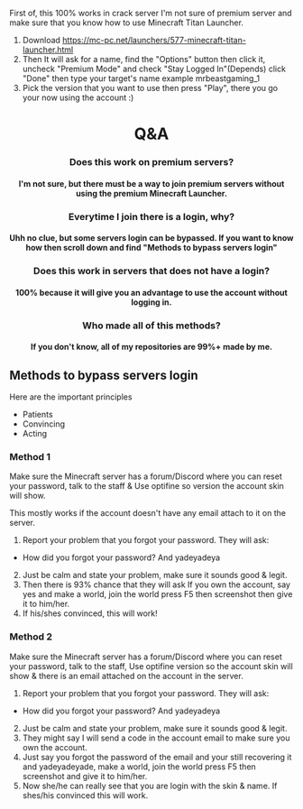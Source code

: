 First of, this 100% works in crack server I'm not sure of premium server and make sure that you know how to use Minecraft Titan Launcher.


1. Download https://mc-pc.net/launchers/577-minecraft-titan-launcher.html
2. Then It will ask for a name, find the "Options" button then click it, uncheck "Premium Mode" and check "Stay Logged In"(Depends) click "Done" then type your target's name example mrbeastgaming_1
3. Pick the version that you want to use then press "Play", there you go your now using the account :)

<h1 align="center">Q&A</h1>

<h3 align="center">Does this work on premium servers?</h3>
<h4 align="center">I'm not sure, but there must be a way to join premium servers without using the premium Minecraft Launcher.</h4>

<h3 align="center">Everytime I join there is a login, why?</h3>
<h4 align="center">Uhh no clue, but some servers login can be bypassed. If you want to know how then scroll down and find "Methods to bypass servers login"</h4>

<h3 align="center">Does this work in servers that does not have a login?</h3>
<h4 align="center">100% because it will give you an advantage to use the account without logging in.</h4>

<h3 align="center">Who made all of this methods?</h3>
<h4 align="center">If you don't know, all of my repositories are 99%+ made by me.</h4>

## Methods to bypass servers login
Here are the important principles
+ Patients
+ Convincing
+ Acting

### Method 1
Make sure the Minecraft server has a forum/Discord where you can reset your password, talk to the staff & Use optifine so version the account skin will show.

This mostly works if the account doesn't have any email attach to it on the server.

1. Report your problem that you forgot your password. They will ask:
+ How did you forgot your password? And yadeyadeya

2. Just be calm and state your problem, make sure it sounds good & legit.
3. Then there is 93% chance that they will ask If you own the account, say yes and make a world, join the world press F5 then screenshot then give it to him/her.
4. If his/shes convinced, this will work!

### Method 2
Make sure the Minecraft server has a forum/Discord where you can reset your password, talk to the staff, Use optifine version so the account skin will show & there is an email attached on the account in the server.

1. Report your problem that you forgot your password. They will ask:
+ How did you forgot your password? And yadeyadeya
2. Just be calm and state your problem, make sure it sounds good & legit.
3. They might say I will send a code in the account email to make sure you own the account.
4. Just say you forgot the password of the email and your still recovering it and yadeyadeyade, make a world, join the world press F5 then screenshot and give it to him/her.
5. Now she/he can really see that you are login with the skin & name. If shes/his convinced this will work.
